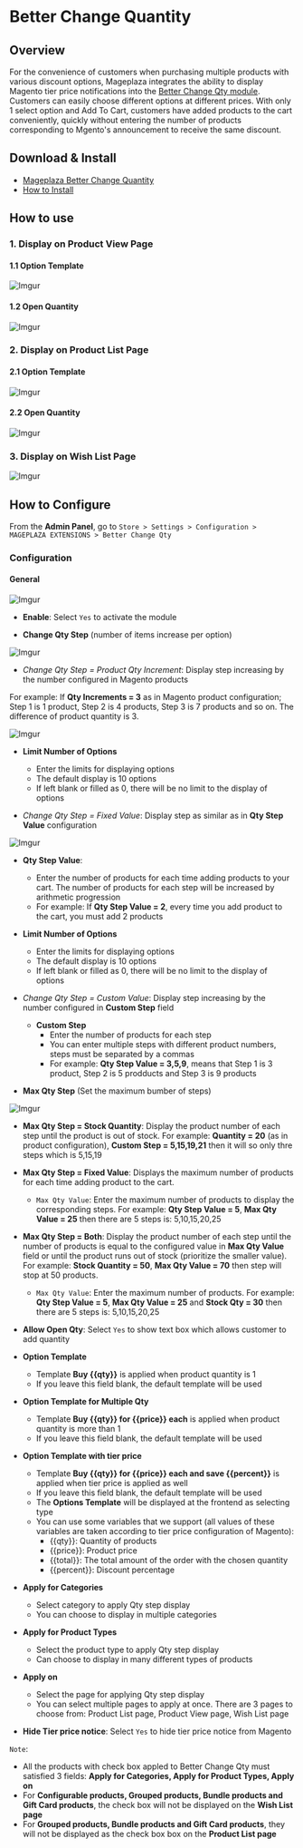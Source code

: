 # Better Change Quantity

## Overview

For the convenience of customers when purchasing multiple products with various discount options, Mageplaza integrates the ability to display Magento tier price notifications into the [Better Change Qty module](). Customers can easily choose different options at different prices. With only 1 select option and Add To Cart, customers have added products to the cart conveniently, quickly without entering the number of products corresponding to Mgento's announcement to receive the same discount.

## Download & Install

- [Mageplaza Better Change Quantity]()
- [How to Install](https://www.mageplaza.com/install-magento-2-extension/)


## How to use

### 1. Display on Product View Page


#### 1.1 Option Template

![Imgur](https://i.imgur.com/G2xUblW.png) 

#### 1.2 Open Quantity

![Imgur](https://i.imgur.com/PAnIw2N.png)

### 2. Display on Product List Page

#### 2.1 Option Template

![Imgur](https://i.imgur.com/ULGnPfK.png)

#### 2.2 Open Quantity

![Imgur](https://i.imgur.com/XzoiMKE.png)

### 3. Display on Wish List Page

![Imgur](https://i.imgur.com/tka5N6V.png)

## How to Configure

From the **Admin Panel**, go to `Store > Settings > Configuration > MAGEPLAZA EXTENSIONS > Better Change Qty`

### Configuration 

#### General 

![Imgur](https://i.imgur.com/LPI8nPV.png)

- **Enable**: Select `Yes` to activate the module 

- **Change Qty Step** (number of items increase per option)

![Imgur](https://i.imgur.com/xIxPoOF.png)

  - *Change Qty Step = Product Qty Increment*: Display step increasing by the number configured in Magento products
  
  For example: If **Qty Increments = 3** as in Magento product configuration; Step 1 is 1 product, Step 2 is 4 products, Step 3 is 7 products and so on. The difference of product quantity is 3. 
  
  ![Imgur](https://i.imgur.com/I1JYqpl.png)
  
  - **Limit Number of Options**
    - Enter the limits for displaying options
    - The default display is 10 options
    - If left blank or filled as 0, there will be no limit to the display of options
  
  
  
  - *Change Qty Step = Fixed Value*: Display step as similar as in **Qty Step Value** configuration
  
  ![Imgur](https://i.imgur.com/uAbeOhi.png)
  

   - **Qty Step Value**: 
      - Enter the number of products for each time adding products to your cart. The number of products for each step will be increased by arithmetic progression
      - For example: If **Qty Step Value = 2**, every time you add product to the cart, you must add 2 products
      
   - **Limit Number of Options**
      - Enter the limits for displaying options
      - The default display is 10 options
      - If left blank or filled as 0, there will be no limit to the display of options     

  - *Change Qty Step = Custom Value*: Display step increasing by the number configured in **Custom Step** field
    - **Custom Step**
      - Enter the number of products for each step
      - You can enter multiple steps with different product numbers, steps must be separated by a commas
      - For example: **Qty Step Value = 3,5,9**, means that Step 1 is 3 product, Step 2 is 5 prodducts and Step 3 is 9 products
      
- **Max Qty Step** (Set the maximum bumber of steps)

![Imgur](https://i.imgur.com/qlXnvOw.png)

  - **Max Qty Step = Stock Quantity**: Display the product number of each step until the product is out of stock. For example: **Quantity = 20** (as in product configuration), **Custom Step = 5,15,19,21** then it will so only thre steps which is 5,15,19
  

  - **Max Qty Step = Fixed Value**: Displays the maximum number of products for each time adding product to the cart.
    - `Max Qty Value`: Enter the maximum number of products to display the corresponding steps. For example: **Qty Step Value = 5**, **Max Qty Value = 25** then there are 5 steps is: 5,10,15,20,25
    
  - **Max Qty Step = Both**: Display the product number of each step until the number of products is equal to the configured value in **Max Qty Value** field or until the product runs out of stock (prioritize the smaller value). For example: **Stock Quantity = 50**, **Max Qty Value = 70** then step will stop at 50 products.
  
    - `Max Qty Value`: Enter the maximum number of products. For example: **Qty Step Value = 5**, **Max Qty Value = 25** and **Stock Qty = 30** then there are 5 steps is: 5,10,15,20,25
    
  - **Allow Open Qty**: Select `Yes` to show text box which allows customer to add quantity
  
  - **Option Template**
    - Template **Buy {{qty}}** is applied when product quantity is 1
    - If you leave this field blank, the default template will be used
  
  - **Option Template for Multiple Qty**
    - Template **Buy {{qty}} for {{price}} each** is applied when product quantity is more than 1
    - If you leave this field blank, the default template will be used
    
  - **Option Template with tier price**
    - Template **Buy {{qty}} for {{price}} each and save {{percent}}** is applied when tier price is applied as well
     - If you leave this field blank, the default template will be used
    - The **Options Template** will be displayed at the frontend as selecting type
    - You can use some variables that we support (all values of these variables are taken according to tier price configuration of Magento):
      - {{qty}}: Quantity of products
      - {{price}}: Product price
      - {{total}}: The total amount of the order with the chosen quantity
      - {{percent}}: Discount percentage
      
  - **Apply for Categories**
    - Select category to apply Qty step display
    - You can choose to display in multiple categories
    
  - **Apply for Product Types**
    - Select the product type to apply Qty step display
    - Can choose to display in many different types of products
    
  - **Apply on**
    - Select the page for applying Qty step display
    - You can select multiple pages to apply at once. There are 3 pages to choose from: Product List page, Product View page, Wish List page
  - **Hide Tier price notice**: Select `Yes` to hide tier price notice from Magento
  

`Note`: 

- All the products with check box appled to Better Change Qty must satisfied 3 fields: **Apply for Categories, Apply for Product Types, Apply on**
- For **Configurable products, Grouped products, Bundle products and Gift Card products**, the check box will not be displayed on the **Wish List page**
- For **Grouped products, Bundle products and Gift Card products**, they will not be displayed as the check box box on the **Product List page**



